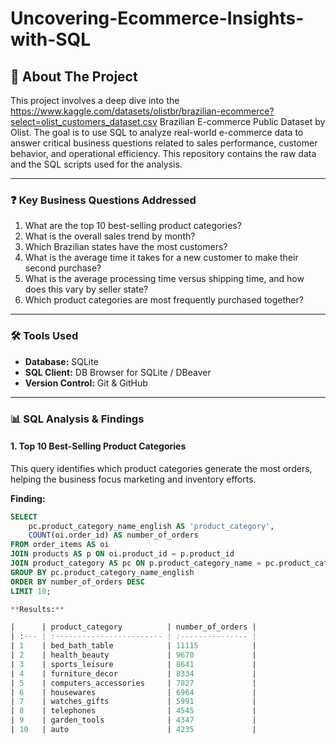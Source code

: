 # Uncovering-Ecommerce-Insights-with-SQL

## 📖 About The Project
This project involves a deep dive into the https://www.kaggle.com/datasets/olistbr/brazilian-ecommerce?select=olist_customers_dataset.csv Brazilian E-commerce Public Dataset by Olist. The goal is to use SQL to analyze real-world e-commerce data to answer critical business questions related to sales performance, customer behavior, and operational efficiency. This repository contains the raw data and the SQL scripts used for the analysis.

***

### ❓ Key Business Questions Addressed
1.  What are the top 10 best-selling product categories?
2.  What is the overall sales trend by month?
3.  Which Brazilian states have the most customers?
4.  What is the average time it takes for a new customer to make their second purchase?
5.  What is the average processing time versus shipping time, and how does this vary by seller state?
6.  Which product categories are most frequently purchased together?

***

### 🛠️ Tools Used
* **Database:** SQLite
* **SQL Client:** DB Browser for SQLite / DBeaver
* **Version Control:** Git & GitHub

***

### 📊 SQL Analysis & Findings

#### 1. Top 10 Best-Selling Product Categories
This query identifies which product categories generate the most orders, helping the business focus marketing and inventory efforts.

**Finding:** 

```sql
SELECT
    pc.product_category_name_english AS 'product_category',
    COUNT(oi.order_id) AS number_of_orders
FROM order_items AS oi
JOIN products AS p ON oi.product_id = p.product_id
JOIN product_category AS pc ON p.product_category_name = pc.product_category_name
GROUP BY pc.product_category_name_english
ORDER BY number_of_orders DESC
LIMIT 10;

**Results:**

|      | product_category          | number_of_orders |
| :--- | :------------------------ | :--------------- |
| 1    | bed_bath_table            | 11115            |
| 2    | health_beauty             | 9670             |
| 3    | sports_leisure            | 8641             |
| 4    | furniture_decor           | 8334             |
| 5    | computers_accessories     | 7827             |
| 6    | housewares                | 6964             |
| 7    | watches_gifts             | 5991             |
| 8    | telephones                | 4545             |
| 9    | garden_tools              | 4347             |
| 10   | auto                      | 4235             |

